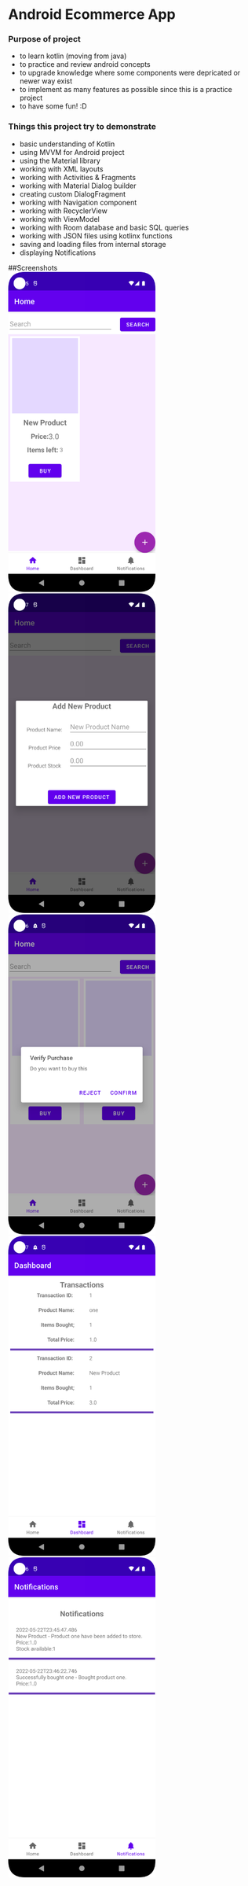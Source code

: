 
# Android Ecommerce App

### Purpose of project
- to learn kotlin (moving from java)
- to practice and review android concepts
- to upgrade knowledge where some components were depricated or newer way exist
- to implement as many features as possible since this is a practice project
- to have some fun! :D

### Things this project try to demonstrate
- basic understanding of Kotlin
- using MVVM for Android project
- using the Material library
- working with XML layouts
- working with Activities & Fragments
- working with Material Dialog builder
- creating custom DialogFragment
- working with Navigation component
- working with RecyclerView
- working with ViewModel
- working with Room database and basic SQL queries
- working with JSON files using kotlinx functions
- saving and loading files from internal storage
- displaying Notifications

##Screenshots
<br/><img src="Documentation/Screenshots/Screenshot_20220522_234519.png" width="300px">
<img src="Documentation/Screenshots/Screenshot_20220522_231736.png" width="300px">
<img src="Documentation/Screenshots/Screenshot_20220522_234620.png" width="300px">
<img src="Documentation/Screenshots/Screenshot_20220522_234707.png" width="300px">
<img src="Documentation/Screenshots/Screenshot_20220522_234644.png" width="300px">
